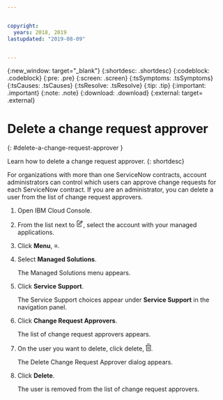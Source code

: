 ```yaml
---


copyright:
  years: 2018, 2019
lastupdated: "2019-08-09"


---
```


{:new_window: target="_blank"} 
{:shortdesc: .shortdesc} 
{:codeblock: .codeblock} 
{:pre: .pre} 
{:screen: .screen} 
{:tsSymptoms: .tsSymptoms} 
{:tsCauses: .tsCauses} 
{:tsResolve: .tsResolve} 
{:tip: .tip} 
{:important: .important} 
{:note: .note} 
{:download: .download} 
{:external: target= .external} 

# Delete a change request approver
{: #delete-a-change-request-approver } 

Learn how to delete a change request approver.
{: shortdesc} 

For organizations with more than one ServiceNow contracts, account
administrators can control which users can approve change requests for
each ServiceNow contract. If you are an administrator, you can delete a
user from the list of change request approvers.

1.  Open IBM Cloud Console.

2.  From the list next to <svg aria-label="pencil with paper"
    alt="pencil with paper" viewBox="0 0 32 32" width="16"
    height="16"><path d="M22 22v6H6V4h10V2H6a2 2 0 0 0-2 2v24a2 2 0 0
    0 2 2h16a2 2 0 0 0 2-2v-6z"/><path d="M29.537 5.76L26.24
    2.463a1.58 1.58 0 0 0-2.236 0L10 16.467V22h5.533L29.537 7.995a1.58
    1.58 0 0 0 0-2.235zM14.704 20H12v-2.704l9.44-9.441 2.705
    2.704zM25.56 9.145l-2.704-2.704 2.267-2.267 2.704
    2.704z"/></svg>, select the account with your managed
    applications.

3.  Click **Menu**, ≡.

4.  Select **Managed Solutions**.
    
    The Managed Solutions menu appears.

5.  Click **Service Support**.
    
    The Service Support choices appear under **Service Support** in the
    navigation panel.

6.  Click **Change Request Approvers**.
    
    The list of change request approvers appears.

7.  On the user you want to delete, click delete, <svg
    aria-label="delete" alt="delete" height="16" style="cursor:pointer;"
    viewBox="0 0 12 16" width="12"><path d="M11 4v11c0 .6-.4 1-1
    1H2c-.6 0-1-.4-1-1V4H0V3h12v1h-1zM2 4v11h8V4H2z"/><path d="M4
    6h1v7H4zm3 0h1v7H7zM3 1V0h6v1z"/></svg>.
    
    The Delete Change Request Approver dialog appears.

8.  Click **Delete**.
    
    The user is removed from the list of change request approvers.
